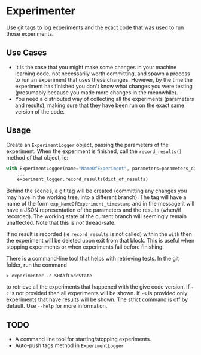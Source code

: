 Experimenter
=======
Use git tags to log experiments and the exact code that was used to run those experiments.

Use Cases
-----
  * It is the case that you might make some changes in your machine learning code, not necessarily worth committing, and spawn a process to run an experiment that uses these changes. However, by the time the experiment has finished you don't know what changes you were testing (presumably because you made more changes in the meanwhile).
  * You need a distributed way of collecting all the experiments (parameters and results), making sure that they have been run on the exact same version of the code.

Usage
-----
Create an `ExperimentLogger` object, passing the parameters of the experiment. When the experiment is finished, call
the `record_results()` method of that object, ie:

```python
with ExperimentLogger(name="NameOfExperiment", parameters=parameters_dict) as experiment_logger:
    ...
    experiment_logger.record_results(dict_of_results)
```

Behind the scenes, a git tag will be created (committing any changes you may have in the working tree, into a different branch). The tag will have a name of the form `exp_NameOfExperiment_timestamp` and in the message it will have a JSON representation of the parameters and the results (when/if recorded). The working state of the current branch will seemingly remain unaffected. Note that this is *not* thread-safe.

If no result is recorded (ie `record_results` is not called) within the `with` then the experiment will be deleted upon exit from that block. This is useful when stopping experiments or when experiments fail before finishing.

There is a command-line tool that helps with retrieving tests. In the git folder, run the command
```
> experimenter -c SHAofCodeState
```
to retrieve all the experiments that happened with the give code version. If `-c` is not provided then all experiments will be shown. If `-s` is provided only experiments that have results will be shown. The strict command is off by default. Use `--help` for more information.
 
TODO
------
   * A command line tool for starting/stopping experiments.
   * Auto-push tags method in `ExperimentLogger`

